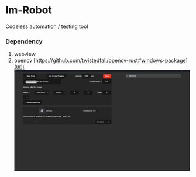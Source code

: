 # Im-Robot
Codeless automation / testing tool 
### Dependency

1. webview
2. opencv [https://github.com/twistedfall/opencv-rust#windows-package](url)
<img src="https://raw.githubusercontent.com/44vogan/Im-Robot/main/screenshot.png" alt="Screen shot"><br/>
